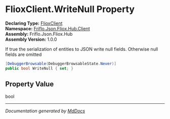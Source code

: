 ﻿<!--  
  <auto-generated>   
    The contents of this file were generated by a tool.  
    Changes to this file may be list if the file is regenerated  
  </auto-generated>   
-->

# FlioxClient.WriteNull Property

**Declaring Type:** [FlioxClient](../index.md)  
**Namespace:** [Friflo.Json.Fliox.Hub.Client](../../index.md)  
**Assembly:** Friflo.Json.Fliox.Hub  
**Assembly Version:** 1.0.0

 If true the serialization of entities to JSON write null fields. Otherwise null fields are omitted 

```csharp
[DebuggerBrowsable(DebuggerBrowsableState.Never)]
public bool WriteNull { set; }
```

## Property Value

bool

___

*Documentation generated by [MdDocs](https://github.com/ap0llo/mddocs)*

